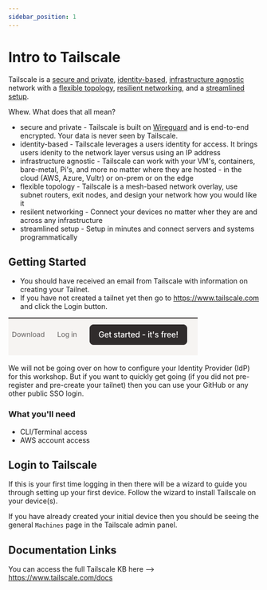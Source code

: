 ```yaml
---
sidebar_position: 1
---
```


#  Intro to Tailscale

Tailscale is a [secure and private](https://tailscale.com/why-tailscale#secure-and-private), [identity-based](https://tailscale.com/why-tailscale#identity-based), [infrastructure agnostic](https://tailscale.com/why-tailscale#infrastructure-agnostic) network with a [flexible topology](https://tailscale.com/why-tailscale#flexible-topology), [resilient networking](https://tailscale.com/why-tailscale#resilient-networking), and a [streamlined setup](https://tailscale.com/why-tailscale#streamlined-setup).

Whew. What does that all mean? 

* secure and private - Tailscale is built on [Wireguard](https://www.wireguard.com) and is end-to-end encrypted. Your data is never seen by Tailscale.
* identity-based - Tailscale leverages a users identity for access. It brings users idenity to the network layer versus using an IP address
* infrastructure agnostic - Tailscale can work with your VM's, containers, bare-metal, Pi's, and more no matter where they are hosted - in the cloud (AWS, Azure, Vultr) or on-prem or on the edge
* flexible topology - Tailscale is a mesh-based network overlay, use subnet routers, exit nodes, and design your network how you would like it
* resilent networking - Connect your devices no matter wher they are and across any infrastructure
* streamlined setup - Setup in minutes and connect servers and systems programmatically

## Getting Started

* You should have received an email from Tailscale with information on creating your Tailnet.
* If you have not created a tailnet yet then go to https://www.tailscale.com and click the Login button.


![Tailscale Getting Started](/img/tailscale_getting_started.png)

We will not be going over on how to configure your Identity Provider (IdP) for this workshop. But if you want to quickly get going (if you did not pre-register and pre-create your tailnet) then you can use your GitHub or any other public SSO login.

### What you'll need

- CLI/Terminal access
- AWS account access

## Login to Tailscale

If this is your first time logging in then there will be a wizard to guide you through setting up your first device. Follow the wizard to install Tailscale on your device(s).

If you have already created your initial device then you should be seeing the general `Machines` page in the Tailscale admin panel.


## Documentation Links

You can access the full Tailscale KB here --> https://www.tailscale.com/docs
